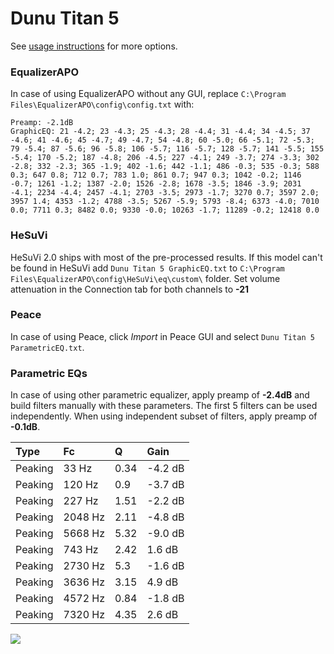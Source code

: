 # Dunu Titan 5
See [usage instructions](https://github.com/jaakkopasanen/AutoEq#usage) for more options.

### EqualizerAPO
In case of using EqualizerAPO without any GUI, replace `C:\Program Files\EqualizerAPO\config\config.txt`
with:
```
Preamp: -2.1dB
GraphicEQ: 21 -4.2; 23 -4.3; 25 -4.3; 28 -4.4; 31 -4.4; 34 -4.5; 37 -4.6; 41 -4.6; 45 -4.7; 49 -4.7; 54 -4.8; 60 -5.0; 66 -5.1; 72 -5.3; 79 -5.4; 87 -5.6; 96 -5.8; 106 -5.7; 116 -5.7; 128 -5.7; 141 -5.5; 155 -5.4; 170 -5.2; 187 -4.8; 206 -4.5; 227 -4.1; 249 -3.7; 274 -3.3; 302 -2.8; 332 -2.3; 365 -1.9; 402 -1.6; 442 -1.1; 486 -0.3; 535 -0.3; 588 0.3; 647 0.8; 712 0.7; 783 1.0; 861 0.7; 947 0.3; 1042 -0.2; 1146 -0.7; 1261 -1.2; 1387 -2.0; 1526 -2.8; 1678 -3.5; 1846 -3.9; 2031 -4.1; 2234 -4.4; 2457 -4.1; 2703 -3.5; 2973 -1.7; 3270 0.7; 3597 2.0; 3957 1.4; 4353 -1.2; 4788 -3.5; 5267 -5.9; 5793 -8.4; 6373 -4.0; 7010 0.0; 7711 0.3; 8482 0.0; 9330 -0.0; 10263 -1.7; 11289 -0.2; 12418 0.0
```

### HeSuVi
HeSuVi 2.0 ships with most of the pre-processed results. If this model can't be found in HeSuVi add
`Dunu Titan 5 GraphicEQ.txt` to `C:\Program Files\EqualizerAPO\config\HeSuVi\eq\custom\` folder.
Set volume attenuation in the Connection tab for both channels to **-21**

### Peace
In case of using Peace, click *Import* in Peace GUI and select `Dunu Titan 5 ParametricEQ.txt`.

### Parametric EQs
In case of using other parametric equalizer, apply preamp of **-2.4dB** and build filters manually
with these parameters. The first 5 filters can be used independently.
When using independent subset of filters, apply preamp of **-0.1dB**.

| Type    | Fc      |    Q | Gain    |
|:--------|:--------|:-----|:--------|
| Peaking | 33 Hz   | 0.34 | -4.2 dB |
| Peaking | 120 Hz  | 0.9  | -3.7 dB |
| Peaking | 227 Hz  | 1.51 | -2.2 dB |
| Peaking | 2048 Hz | 2.11 | -4.8 dB |
| Peaking | 5668 Hz | 5.32 | -9.0 dB |
| Peaking | 743 Hz  | 2.42 | 1.6 dB  |
| Peaking | 2730 Hz | 5.3  | -1.6 dB |
| Peaking | 3636 Hz | 3.15 | 4.9 dB  |
| Peaking | 4572 Hz | 0.84 | -1.8 dB |
| Peaking | 7320 Hz | 4.35 | 2.6 dB  |

![](https://raw.githubusercontent.com/jaakkopasanen/AutoEq/master/results/innerfidelity/sbaf-serious/Dunu%20Titan%205/Dunu%20Titan%205.png)